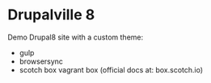 Drupalville 8
=============

Demo Drupal8 site with a custom theme:
- gulp
- browsersync
- scotch box vagrant box (official docs at: box.scotch.io)

